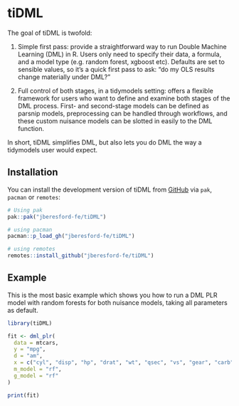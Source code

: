<!-- badges: start -->
<!-- badges: end -->

# tiDML

The goal of tiDML is twofold:

1. Simple first pass: provide a straightforward way to run Double Machine Learning (DML) in R. Users only need to specify their data, a formula, and a model type (e.g. random forest, xgboost etc). Defaults are set to sensible values, so it’s a quick first pass to ask: “do my OLS results change materially under DML?”


2. Full control of both stages, in a tidymodels setting: offers a flexible framework for users who want to define and examine both stages of the DML process. First- and second-stage models can be defined as parsnip models, preprocessing can be handled through workflows, and these custom nuisance models can be slotted in easily to the DML function.


In short, tiDML simplifies DML, but also lets you do DML the way a tidymodels user would expect. 

## Installation

You can install the development version of tiDML from [GitHub](https://github.com/) via `pak`, `pacman` or `remotes`:

``` r
# Using pak
pak::pak("jberesford-fe/tiDML")

# using pacman
pacman::p_load_gh("jberesford-fe/tiDML")

# using remotes
remotes::install_github("jberesford-fe/tiDML")
```

## Example

This is the most basic example which shows you how to run a DML PLR model with random forests for both nuisance models, taking all parameters as default.

``` r
library(tiDML)

fit <- dml_plr(
  data = mtcars,
  y = "mpg",
  d = "am",
  x = c("cyl", "disp", "hp", "drat", "wt", "qsec", "vs", "gear", "carb"),
  m_model = "rf",
  g_model = "rf"
) 

print(fit)
```

